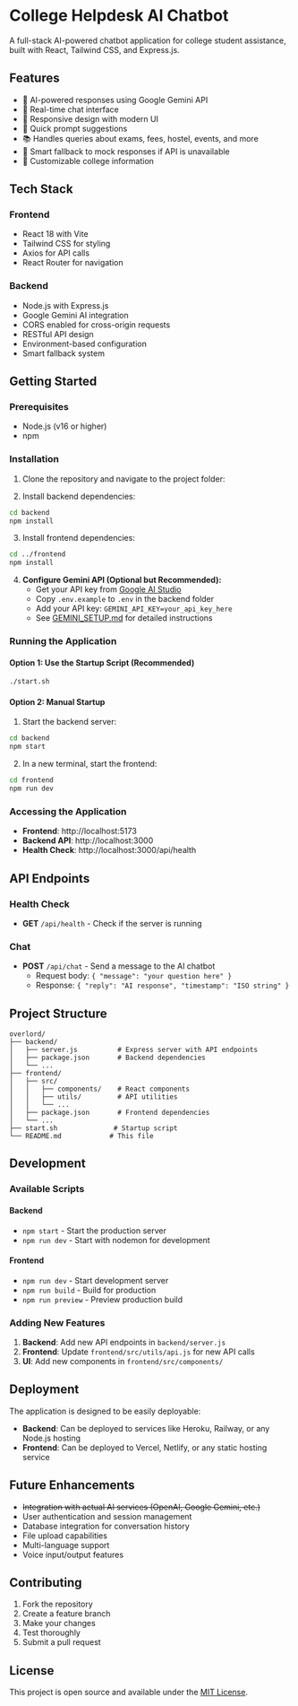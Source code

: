 # College Helpdesk AI Chatbot

A full-stack AI-powered chatbot application for college student assistance, built with React, Tailwind CSS, and Express.js.

## Features

- 🤖 AI-powered responses using Google Gemini API
- 💬 Real-time chat interface
- 📱 Responsive design with modern UI
- 🎯 Quick prompt suggestions
- 📚 Handles queries about exams, fees, hostel, events, and more
- 🔄 Smart fallback to mock responses if API is unavailable
- 🏫 Customizable college information

## Tech Stack

### Frontend
- React 18 with Vite
- Tailwind CSS for styling
- Axios for API calls
- React Router for navigation

### Backend
- Node.js with Express.js
- Google Gemini AI integration
- CORS enabled for cross-origin requests
- RESTful API design
- Environment-based configuration
- Smart fallback system

## Getting Started

### Prerequisites
- Node.js (v16 or higher)
- npm

### Installation

1. Clone the repository and navigate to the project folder:

2. Install backend dependencies:
```bash
cd backend
npm install
```

3. Install frontend dependencies:
```bash
cd ../frontend
npm install
```

4. **Configure Gemini API (Optional but Recommended):**
   - Get your API key from [Google AI Studio](https://makersuite.google.com/app/apikey)
   - Copy `.env.example` to `.env` in the backend folder
   - Add your API key: `GEMINI_API_KEY=your_api_key_here`
   - See [GEMINI_SETUP.md](GEMINI_SETUP.md) for detailed instructions

### Running the Application

#### Option 1: Use the Startup Script (Recommended)
```bash
./start.sh
```

#### Option 2: Manual Startup

1. Start the backend server:
```bash
cd backend
npm start
```

2. In a new terminal, start the frontend:
```bash
cd frontend
npm run dev
```

### Accessing the Application

- **Frontend**: http://localhost:5173
- **Backend API**: http://localhost:3000
- **Health Check**: http://localhost:3000/api/health

## API Endpoints

### Health Check
- **GET** `/api/health` - Check if the server is running

### Chat
- **POST** `/api/chat` - Send a message to the AI chatbot
  - Request body: `{ "message": "your question here" }`
  - Response: `{ "reply": "AI response", "timestamp": "ISO string" }`

## Project Structure

```
overlord/
├── backend/
│   ├── server.js          # Express server with API endpoints
│   ├── package.json       # Backend dependencies
│   └── ...
├── frontend/
│   ├── src/
│   │   ├── components/    # React components
│   │   ├── utils/         # API utilities
│   │   └── ...
│   ├── package.json       # Frontend dependencies
│   └── ...
├── start.sh              # Startup script
└── README.md            # This file
```

## Development

### Available Scripts

#### Backend
- `npm start` - Start the production server
- `npm run dev` - Start with nodemon for development

#### Frontend
- `npm run dev` - Start development server
- `npm run build` - Build for production
- `npm run preview` - Preview production build

### Adding New Features

1. **Backend**: Add new API endpoints in `backend/server.js`
2. **Frontend**: Update `frontend/src/utils/api.js` for new API calls
3. **UI**: Add new components in `frontend/src/components/`

## Deployment

The application is designed to be easily deployable:

- **Backend**: Can be deployed to services like Heroku, Railway, or any Node.js hosting
- **Frontend**: Can be deployed to Vercel, Netlify, or any static hosting service

## Future Enhancements

- ~~Integration with actual AI services (OpenAI, Google Gemini, etc.)~~
- User authentication and session management
- Database integration for conversation history
- File upload capabilities
- Multi-language support
- Voice input/output features

## Contributing

1. Fork the repository
2. Create a feature branch
3. Make your changes
4. Test thoroughly
5. Submit a pull request

## License

This project is open source and available under the [MIT License](LICENSE).
